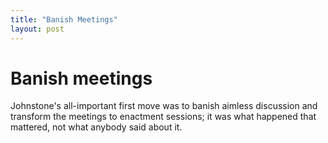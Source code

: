 ```yaml
---
title: "Banish Meetings"
layout: post 
---
```


# Banish meetings
Johnstone's all-important first move was to banish aimless discussion and transform the meetings to enactment sessions; it was what happened that mattered, not what anybody said about it.
